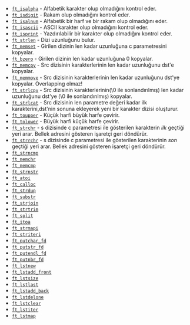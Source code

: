 * [`ft_isalpha`](ft_isalpha.c)			- Alfabetik karakter olup olmadığını kontrol eder.
* [`ft_isdigit`](ft_isdigit.c)			- Rakam olup olmadığını kontrol eder.
* [`ft_isalnum`](ft_isalnum.c)		  - Alfabetik bir harf ve bir rakam olup olmadığını eder.
* [`ft_isascii`](ft_isascii.c)			- ASCII karakter olup olmadığını kontrol eder.
* [`ft_isprint`](ft_isprint.c)			- Yazdırılabilir bir karakter olup olmadığını kontrol eder.
* [`ft_strlen`](ft_strlen.c)			  - Dizi uzunluğunu bulur.
* [`ft_memset`](ft_memset.c)		    - Girilen dizinin len kadar uzunluğuna c parametresini kopyalar.
* [`ft_bzero`](ft_bzero.c)		      - Girilen dizinin len kadar uzunluğuna 0 kopyalar.
* [`ft_memcpy`](ft_memcpy.c)		    - Src dizisinin karakterlerinin len kadar uzunluğunu dst'e kopyalar.
* [`ft_memmove`](ft_memmove.c)	    - Src dizisinin karakterlerinin len kadar uzunluğunu dst'ye kopyalar. Overlapping olmaz!  
* [`ft_strlcpy`](ft_strlcpy.c)			- Src dizisinin karakterlerinin(\0 ile sonlandırılmış) len kadar uzunluğunu dst'ye (\0 ile sonlandırılmış) kopyalar. 
* [`ft_strlcat`](ft_strlcat.c)			- Src dizisinin len parametre değeri kadar ilk karakterini,dst'nin sonuna ekleyerek yeni bir karakter dizisi oluşturur.
* [`ft_toupper`](ft_toupper.c)			- Küçük harfi büyük harfe çevirir.
* [`ft_tolower`](ft_tolower.c)			- Büyük harfi küçük harfe çevirir.   
* [`ft_strchr`](ft_strchr.c)			  - s dizisinde c parametresi ile gösterilen karakterin _ilk_ geçtiği yeri arar. Bellek adresini gösteren işaretçi geri döndürür.
* [`ft_strrchr`](ft_strrchr.c)			- s dizisinde c parametresi ile gösterilen karakterinin _son_ geçtiği yeri arar. Bellek adresini gösteren işaretçi geri döndürür.    
* [`ft_strncmp`](ft_strncmp.c) 			    
* [`ft_memchr`](ft_memchr.c)		    
* [`ft_memcmp`](ft_memcmp.c)		   
* [`ft_strnstr`](ft_strnstr.c)			    
* [`ft_atoi`](ft_atoi.c)		          
* [`ft_calloc`](ft_calloc.c)	          
* [`ft_strdup`](ft_strdup.c)		
* [`ft_substr`](ft_substr.c)			    
* [`ft_strjoin`](ft_strjoin.c)			  
* [`ft_strtrim`](ft_strtrim.c)	
* [`ft_split`](ft_split.c)				
* [`ft_itoa`](ft_itoa.c)		
* [`ft_strmapi`](ft_strmapi.c)			   
* [`ft_striteri`](ft_striteri.c)		 
* [`ft_putchar_fd`](ft_putchar_fd.c)
* [`ft_putstr_fd`](ft_putstr_fd.c)	
* [`ft_putendl_fd`](ft_putendl_fd.c)
* [`ft_putnbr_fd`](ft_putnbr_fd.c)		
* [`ft_lstnew`](ft_lstnew.c)		
* [`ft_lstadd_front`](ft_lstadd_front.c)  
* [`ft_lstsize`](ft_lstsize.c)		
* [`ft_lstlast`](ft_lstlast.c)		
* [`ft_lstadd_back`](ft_lstadd_back.c)	  
* [`ft_lstdelone`](ft_lstdelone.c)		
* [`ft_lstclear`](ft_lstclear.c)			
* [`ft_lstiter`](ft_lstiter.c)		
* [`ft_lstmap`](ft_lstmap.c)
